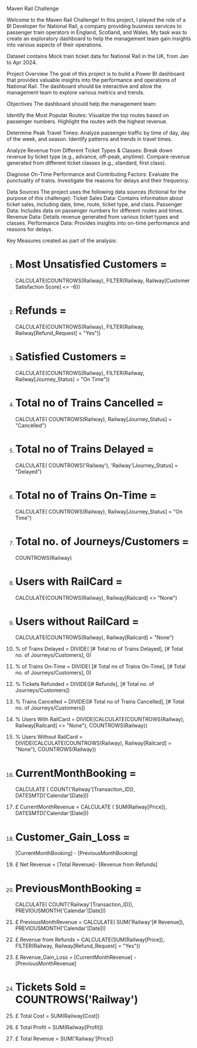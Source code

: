 Maven Rail Challenge

Welcome to the Maven Rail Challenge! In this project, I played the role of a BI Developer for National Rail, a company providing business services to passenger train operators in England, Scotland, and Wales. My task was to create an exploratory dashboard to help the management team gain insights into various aspects of their operations.

Dataset contains Mock train ticket data for National Rail in the UK, from Jan to Apr 2024.


Project Overview
The goal of this project is to build a Power BI dashboard that provides valuable insights into the performance and operations of National Rail. The dashboard should be interactive and allow the management team to explore various metrics and trends.

Objectives
The dashboard should help the management team:

Identify the Most Popular Routes:
Visualize the top routes based on passenger numbers.
Highlight the routes with the highest revenue.

Determine Peak Travel Times:
Analyze passenger traffic by time of day, day of the week, and season.
Identify patterns and trends in travel times.

Analyze Revenue from Different Ticket Types & Classes:
Break down revenue by ticket type (e.g., advance, off-peak, anytime).
Compare revenue generated from different ticket classes (e.g., standard, first class).

Diagnose On-Time Performance and Contributing Factors:
Evaluate the punctuality of trains.
Investigate the reasons for delays and their frequency.

Data Sources
The project uses the following data sources (fictional for the purpose of this challenge):
Ticket Sales Data: Contains information about ticket sales, including date, time, route, ticket type, and class.
Passenger Data: Includes data on passenger numbers for different routes and times.
Revenue Data: Details revenue generated from various ticket types and classes.
Performance Data: Provides insights into on-time performance and reasons for delays.

Key Measures created as part of the analysis:

1.	# Most Unsatisfied Customers = 
	  CALCULATE(COUNTROWS(Railway), FILTER(Railway, Railway[Customer Satisfaction Score] <= -6))

2.	# Refunds = 
	  CALCULATE(COUNTROWS(Railway), FILTER(Railway, Railway[Refund_Request] = "Yes"))

3.	# Satisfied Customers = 
	  CALCULATE(COUNTROWS(Railway), FILTER(Railway, Railway[Journey_Status] = "On Time"))

4.	# Total no of Trains Cancelled = 
  	CALCULATE(
  	COUNTROWS(Railway), 
  	Railway[Journey_Status] = "Cancelled")

5.	# Total no of Trains Delayed = 
  	CALCULATE(
  	COUNTROWS('Railway'),
  	'Railway'[Journey_Status] = "Delayed")


6.	# Total no of Trains On-Time = 
  	CALCULATE(
  	COUNTROWS(Railway),
  	Railway[Journey_Status] = "On Time")

7.	# Total no. of Journeys/Customers = 
  	COUNTROWS(Railway)

8.	# Users with RailCard = 
	  CALCULATE(COUNTROWS(Railway), Railway[Railcard] <> "None")

9.	# Users without RailCard = 
	  CALCULATE(COUNTROWS(Railway), Railway[Railcard] = "None")

10.	% of Trains Delayed = 
  	DIVIDE(
  	[# Total no of Trains Delayed],
  	[# Total no. of Journeys/Customers],
  	0)

11.	% of Trains On-Time = 
  	DIVIDE(
  	[# Total no of Trains On-Time],
  	[# Total no. of Journeys/Customers],
  	0) 


12.	% Tickets Refunded = 
	  DIVIDE([# Refunds], [# Total no. of Journeys/Customers])

13.	% Trains Cancelled = 
	  DIVIDE([# Total no of Trains Cancelled], [# Total no. of Journeys/Customers])


14.	% Users With RailCard = 
	  DIVIDE(CALCULATE(COUNTROWS(Railway), Railway[Railcard] <> "None"), COUNTROWS(Railway))


15.	% Users Without RailCard = 
	  DIVIDE(CALCULATE(COUNTROWS(Railway), Railway[Railcard] = "None"), COUNTROWS(Railway))


16.	# CurrentMonthBooking = 
  	CALCULATE (
  	COUNT('Railway'[Transaction_ID]),
  	DATESMTD('Calendar'[Date]))

17.	£ CurrentMonthRevenue = 
  	CALCULATE (
  	SUM(Railway[Price]),
  	DATESMTD('Calendar'[Date]))

18.	# Customer_Gain_Loss = 
  	[CurrentMonthBooking] - [PreviousMonthBooking]


19.	£ Net Revenue = 
  	[Total Revenue]- [Revenue from Refunds]

20.	# PreviousMonthBooking = 
  	CALCULATE(
  	COUNT('Railway'[Transaction_ID]),
  	PREVIOUSMONTH('Calendar'[Date]))
  

21.	£ PreviousMonthRevenue = 
  	CALCULATE(
  	SUM('Railway'[# Revenue]),
  	PREVIOUSMONTH('Calendar'[Date]))


22.	£ Revenue from Refunds = 
  	CALCULATE(SUM(Railway[Price]), FILTER(Railway, Railway[Refund_Request] = "Yes"))


23.	£ Revenue_Gain_Loss = 
  	[CurrentMonthRevenue] - [PreviousMonthRevenue]

24.	# Tickets Sold = COUNTROWS('Railway')

25.	£ Total Cost = SUM(Railway[Cost])

26.	£ Total Profit = SUM(Railway[Profit])

27.	£ Total Revenue = SUM('Railway'[Price])

